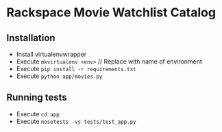 # Rackspace Movie Watchlist Catalog

## Installation

- Install virtualenvwrapper
- Execute `mkvirtualenv <env>`  // Replace <env> with name of environment
- Execute `pip install -r requirements.txt`
- Execute `python app/movies.py`

## Running tests

- Execute `cd app`
- Execute `nosetests -vs tests/test_app.py`
